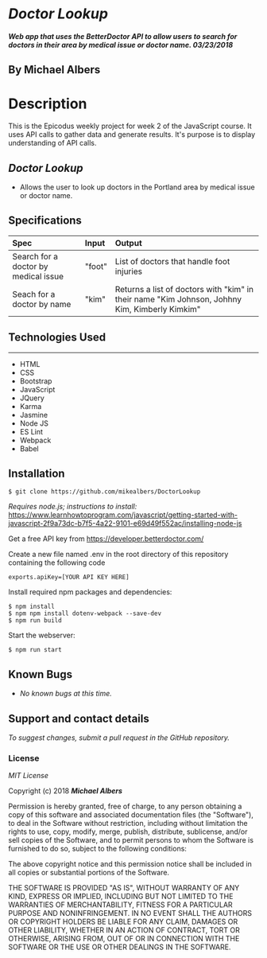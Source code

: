 # _Doctor Lookup_

##### Web app that uses the BetterDoctor API to allow users to search for doctors in their area by medical issue or doctor name. 03/23/2018

## By Michael Albers

# Description
This is the Epicodus weekly project for week 2 of the JavaScript course. It uses API calls to gather data and generate results. It's purpose is to display understanding of API calls.

## _Doctor Lookup_
* Allows the user to look up doctors in the Portland area by medical issue or doctor name.

## Specifications

| Spec | Input | Output |
| :---------------| :---------------| :---------------|
| Search for a doctor by medical issue | "foot" | List of doctors that handle foot injuries |
| Seach for a doctor by name  | "kim" | Returns a list of doctors with "kim" in their name "Kim Johnson, Johhny Kim, Kimberly Kimkim" |



## Technologies Used
------------

* HTML
* CSS
* Bootstrap
* JavaScript
* JQuery
* Karma
* Jasmine
* Node JS
* ES Lint
* Webpack
* Babel

Installation
------------

```
$ git clone https://github.com/mikealbers/DoctorLookup
```

_Requires node.js; instructions to install:_ https://www.learnhowtoprogram.com/javascript/getting-started-with-javascript-2f9a73dc-b7f5-4a22-9101-e69d49f552ac/installing-node-js

Get a free API key from https://developer.betterdoctor.com/

Create a new file named .env in the root directory of this repository containing the following code
 ```
exports.apiKey=[YOUR API KEY HERE]
```

Install required npm packages and dependencies:

```
$ npm install
$ npm npm install dotenv-webpack --save-dev
$ npm run build
```

Start the webserver:
```
$ npm run start
```

## Known Bugs

  * _No known bugs at this time._

## Support and contact details

  _To suggest changes, submit a pull request in the GitHub repository._

### License

*MIT License*

Copyright (c) 2018 **_Michael Albers_**

Permission is hereby granted, free of charge, to any person obtaining a copy
of this software and associated documentation files (the "Software"), to deal
in the Software without restriction, including without limitation the rights
to use, copy, modify, merge, publish, distribute, sublicense, and/or sell
copies of the Software, and to permit persons to whom the Software is
furnished to do so, subject to the following conditions:

The above copyright notice and this permission notice shall be included in all
copies or substantial portions of the Software.

THE SOFTWARE IS PROVIDED "AS IS", WITHOUT WARRANTY OF ANY KIND, EXPRESS OR
IMPLIED, INCLUDING BUT NOT LIMITED TO THE WARRANTIES OF MERCHANTABILITY,
FITNESS FOR A PARTICULAR PURPOSE AND NONINFRINGEMENT. IN NO EVENT SHALL THE
AUTHORS OR COPYRIGHT HOLDERS BE LIABLE FOR ANY CLAIM, DAMAGES OR OTHER
LIABILITY, WHETHER IN AN ACTION OF CONTRACT, TORT OR OTHERWISE, ARISING FROM,
OUT OF OR IN CONNECTION WITH THE SOFTWARE OR THE USE OR OTHER DEALINGS IN THE
SOFTWARE.
